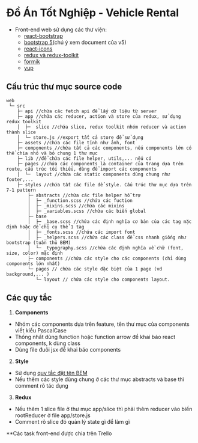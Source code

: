 
# Đồ Án Tốt Nghiệp - Vehicle Rental
- Front-end web sử dụng các thư viện:
  - [react-bootstrap](https://react-bootstrap.github.io/getting-started/theming/)
  - [bootstrap 5](https://getbootstrap.com/)(chú ý xem document của v5)
  - [react-icons](https://react-icons.github.io/react-icons)
  - [redux và redux-toolkit](https://viblo.asia/p/redux-toolkit-refactor-lai-redux-structure-RQqKL0pmK7z)
  - [formik](https://formik.org/docs/overview)
  - [yup]()

## Cấu trúc thư mục source code
```
web
 └─ src
    ├─ api //chứa các fetch api để lấy dữ liệu từ server
    ├─ app //chứa các reducer, action và store của redux, sử dụng redux toolkit
    │  ├─  slice //chứa slice, redux toolkit nhóm reducer và action thành slice
    │  └─ store.js //export tất cả store để sử dụng
    ├─ assets //chứa các file tĩnh như ảnh, font
    ├─ components //chứa tất cả các components, nếu components lớn có thể chia nhỏ và bỏ chung 1 thư mục
    ├─ lib //để chứa các file helper, utils,... nếu có
    ├─ pages //chứa các components là container của trang dựa trên route, cấu trúc tối thiểu, dùng để import các components    
    │  └─  layout //chứa các static components dùng chung như footer,... 
    ├─ styles //chứa tất các file để style. Cấu trúc thư mục dựa trên 7-1 pattern
        ├─ abstracts //chứa các file helper hỗ trợ
        │  ├─ _function.scss //chứa các fuction 
        │  ├─ _mixins.scss //chứa các mixins
        │  ├─ _variables.scss //chứa các biến global
        ├─ base 
        │  ├─ _base.scss //chứa các định nghĩa cơ bản của các tag mặc định hoặc để chỉ cụ thể 1 tag
        │  ├─ _fonts.scss //chứa các import font
        │  ├─ _helpers.scss //chứa các class để css nhanh giống như bootstrap (tuân thủ BEM)
        │  └─ _typography.scss //chứa các định nghĩa về chữ (font, size, color) mặc định
        ├─ components //chứa các style cho các components (chỉ dùng components lớn nhất)
        └─ pages // chứa các style đặc biệt của 1 page (vd background,... )        
           └─ layout // chứa các style cho components layout.
```
## Các quy tắc
1. **Components**
 - Nhóm các components dựa trên feature, tên thư mục của components viết kiểu PascalCase 
 - Thống nhất dùng function hoặc function arrow để khai báo react components, k dùng class
 - Dùng file đuôi jsx để khai báo components
2. **Style**
 - Sử dụng [quy tắc đặt tên BEM](https://viblo.asia/p/tim-hieu-ve-bem-trong-15-phut-924lJOk65PM)
 - Nếu thêm các style dùng chung ở các thư mục abstracts và base thì comment rõ tác dụng
3. **Redux**
 - Nếu thêm 1 slice file ở thư mục app/slice thì phải thêm reducer vào biến rootReducer ở file app/store.js
 - Comment rõ slice đó quản lý state gì để làm gì

**Các task front-end được chia trên Trello